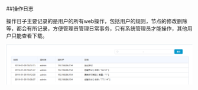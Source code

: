 ##操作日志

操作日子主要记录的是用户的所有web操作，包括用户的规则，节点的修改删除等，都会有所记录，方便管理员管理日常事务，只有系统管理员才能操作，其他用户只能查看下载。

![说明: 1](/assets/V7.1.2019010912.png)
